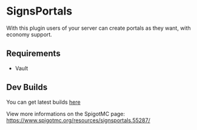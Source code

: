 # SignsPortals
With this plugin users of your server can create portals as they want, with economy support.

## Requirements
* Vault

## Dev Builds
You can get latest builds [here](https://ci.codemc.org/job/Leomixer17/job/SignsPortals/)

View more informations on the SpigotMC page: https://www.spigotmc.org/resources/signsportals.55287/
